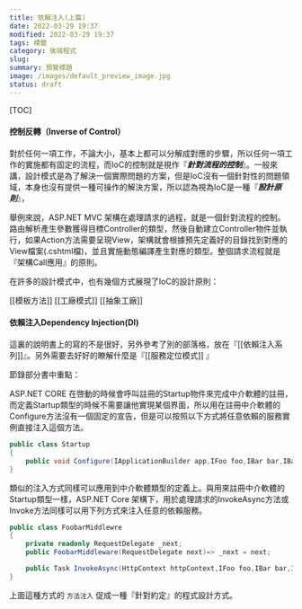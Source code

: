 ```yaml
---
title: 依賴注入(上篇)
date: 2022-03-29 19:37
modified: 2022-03-29 19:37
tags: 標籤
category: 後端程式
slug:
summary: 預覽標題
image: /images/default_preview_image.jpg
status: draft
---
```


[TOC]


#### 控制反轉（Inverse of Control）
對於任何一項工作，不論大小，基本上都可以分解成對應的步驟，所以任何一項工作的實施都有固定的流程，而IoC的控制就是視作『***針對流程的控制***』。一般來講，設計模式是為了解決一個實際問題的方案，但是IoC沒有一個針對性的問題領域，本身也沒有提供一種可操作的解決方案，所以認為視為IoC是一種『***設計原則***』，

舉例來說，ASP.NET MVC 架構在處理請求的過程，就是一個針對流程的控制。路由解析產生參數獲得目標Controller的類型，然後自動建立Controller物件並執行，如果Action方法需要呈現View，架構就會根據預先定義好的目錄找到對應的View檔案(.cshtml檔)，並且實施動態編譯產生對應的類型。整個請求流程就是『架構Call應用』的原則。

在許多的設計模式中，也有幾個方式展現了IoC的設計原則：

[[模板方法]]
[[工廠模式]]
[[抽象工廠]]


#### 依賴注入Dependency Injection(DI) 


這裏的說明書上的寫的不是很好，另外參考了別的部落格，放在『[[依賴注入系列]]』。另外需要去好好的瞭解什麼是『[[服務定位模式]] 』

節錄部分書中重點：


ASP.NET CORE 在啓動的時候會呼叫註冊的Startup物件來完成中介軟體的註冊，而定義Startup類型的時候不需要讓他實現某個界面，所以用在註冊中介軟體的Configure方法沒有一個固定的宣告，但是可以按照以下方式將任意依賴的服務實例直接注入這個方法。

```C#
public class Startup
{
	public void Configure(IApplicationBuilder app,IFoo foo,IBar bar,IBaz baz);
}
```

類似的注入方式同樣可以應用到中介軟體類型的定義上。與用來註冊中介軟體的Startup類型一樣，ASP.NET Core 架構下，用於處理請求的InvokeAsync方法或Invoke方法同樣可以用下列方式來注入任意的依賴服務。

```c#
public class FoobarMiddlewre
{
	private readonly RequestDelegate _next;
	public FoobarMiddleware(RequestDelegate next)=> _next = next;

	public Task InvokeAsync(HttpContext httpContext,IFoo foo,IBar bar,IBaz baz);
}
```

上面這種方式的 `方法注入` 促成一種『針對約定』的程式設計方式。


